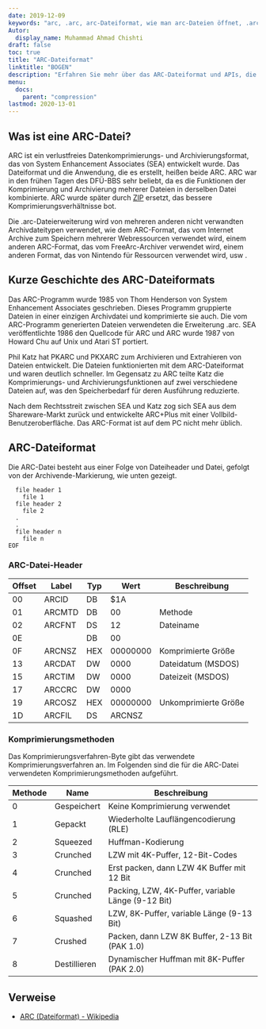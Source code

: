 ```yaml
---
date: 2019-12-09
keywords: "arc, .arc, arc-Dateiformat, wie man arc-Dateien öffnet, .arc-Erweiterung, arc-Erweiterung"
Autor:
  display_name: Muhammad Ahmad Chishti
draft: false
toc: true
title: "ARC-Dateiformat"
linktitle: "BOGEN"
description: "Erfahren Sie mehr über das ARC-Dateiformat und APIs, die ARC-Dateien erstellen und öffnen können."
menu:
  docs:
    parent: "compression"
lastmod: 2020-13-01
---
```


## Was ist eine ARC-Datei?

ARC ist ein verlustfreies Datenkomprimierungs- und Archivierungsformat, das von System Enhancement Associates (SEA) entwickelt wurde. Das Dateiformat und die Anwendung, die es erstellt, heißen beide ARC. ARC war in den frühen Tagen des DFÜ-BBS sehr beliebt, da es die Funktionen der Komprimierung und Archivierung mehrerer Dateien in derselben Datei kombinierte. ARC wurde später durch [ZIP](/de/compression/zip/) ersetzt, das bessere Komprimierungsverhältnisse bot.

Die .arc-Dateierweiterung wird von mehreren anderen nicht verwandten Archivdateitypen verwendet, wie dem ARC-Format, das vom Internet Archive zum Speichern mehrerer Webressourcen verwendet wird, einem anderen ARC-Format, das vom FreeArc-Archiver verwendet wird, einem anderen Format, das von Nintendo für Ressourcen verwendet wird, usw .

## Kurze Geschichte des ARC-Dateiformats

Das ARC-Programm wurde 1985 von Thom Henderson von System Enhancement Associates geschrieben. Dieses Programm gruppierte Dateien in einer einzigen Archivdatei und komprimierte sie auch. Die vom ARC-Programm generierten Dateien verwendeten die Erweiterung .arc. SEA veröffentlichte 1986 den Quellcode für ARC und ARC wurde 1987 von Howard Chu auf Unix und Atari ST portiert.

Phil Katz hat PKARC und PKXARC zum Archivieren und Extrahieren von Dateien entwickelt. Die Dateien funktionierten mit dem ARC-Dateiformat und waren deutlich schneller. Im Gegensatz zu ARC teilte Katz die Komprimierungs- und Archivierungsfunktionen auf zwei verschiedene Dateien auf, was den Speicherbedarf für deren Ausführung reduzierte.

Nach dem Rechtsstreit zwischen SEA und Katz zog sich SEA aus dem Shareware-Markt zurück und entwickelte ARC+Plus mit einer Vollbild-Benutzeroberfläche. Das ARC-Format ist auf dem PC nicht mehr üblich.

## ARC-Dateiformat

Die ARC-Datei besteht aus einer Folge von Dateiheader und Datei, gefolgt von der Archivende-Markierung, wie unten gezeigt.

```console
  file header 1
    file 1
  file header 2
    file 2
  .
  .
  file header n
    file n
EOF
```

### ARC-Datei-Header ###

|Offset|Label|Typ|Wert|Beschreibung|
|---|---|---|---|---|
|00|ARCID |DB|$1A| |
|01|ARCMTD|DB|00|Methode|
|02|ARCFNT|DS|12|Dateiname|
|0E| |DB|00| |
|0F|ARCNSZ|HEX|00000000|Komprimierte Größe|
|13|ARCDAT|DW|0000|Dateidatum (MSDOS)|
|15|ARCTIM|DW|0000|Dateizeit (MSDOS)|
|17|ARCCRC|DW|0000| |
|19|ARCOSZ|HEX|00000000|Unkomprimierte Größe|
|1D|ARCFIL|DS|ARCNSZ| |

### Komprimierungsmethoden ###

Das Komprimierungsverfahren-Byte gibt das verwendete Komprimierungsverfahren an. Im Folgenden sind die für die ARC-Datei verwendeten Komprimierungsmethoden aufgeführt.

|Methode|Name|Beschreibung|
|---|---|---|
|0|Gespeichert|Keine Komprimierung verwendet|
|1|Gepackt|Wiederholte Lauflängencodierung (RLE)|
|2|Squeezed|Huffman-Kodierung|
|3|Crunched|LZW mit 4K-Puffer, 12-Bit-Codes|
|4|Crunched|Erst packen, dann LZW 4K Buffer mit 12 Bit|
|5|Crunched|Packing, LZW, 4K-Puffer, variable Länge (9-12 Bit)|
|6|Squashed|LZW, 8K-Puffer, variable Länge (9-13 Bit)|
|7|Crushed|Packen, dann LZW 8K Buffer, 2-13 Bit (PAK 1.0)|
|8|Destillieren|Dynamischer Huffman mit 8K-Puffer (PAK 2.0)|

## Verweise

- [ARC (Dateiformat) - Wikipedia](https://en.wikipedia.org/wiki/ARC_(Dateiformat))

